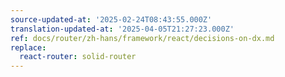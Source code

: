 ```yaml
---
source-updated-at: '2025-02-24T08:43:55.000Z'
translation-updated-at: '2025-04-05T21:27:23.000Z'
ref: docs/router/zh-hans/framework/react/decisions-on-dx.md
replace:
  react-router: solid-router
---
```

